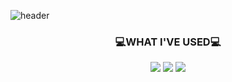 ![header](https://capsule-render.vercel.app/api?type=waving&color=auto&height=300&section=header&text=TaeWan%20Kim&fontSize=90)


<h3 align="center">💻WHAT I'VE USED💻</h3>

<p align="center">
  <img src="https://img.shields.io/badge/springboot-6DB33F?style=flat&logo=springboot&logoColor=white"/>
  <img src="https://img.shields.io/badge/java-DD0700?style=flat&logo=java&logoColor=white"/>
  <img src="https://img.shields.io/badge/mysql-4479A1?style=flat&logo=mysql&logoColor=white"/>
</p>
